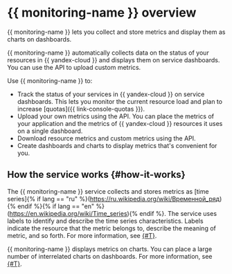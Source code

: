 # {{ monitoring-name }} overview

{{ monitoring-name }} lets you collect and store metrics and display them as charts on dashboards.

{{ monitoring-name }} automatically collects data on the status of your resources in {{ yandex-cloud }} and displays them on service dashboards. You can use the API to upload custom metrics.

Use {{ monitoring-name }} to:
* Track the status of your services in {{ yandex-cloud }} on service dashboards. This lets you monitor the current resource load and plan to increase [quotas]({{ link-console-quotas }}).
* Upload your own metrics using the API. You can place the metrics of your application and the metrics of {{ yandex-cloud }} resources it uses on a single dashboard.
* Download resource metrics and custom metrics using the API.
* Create dashboards and charts to display metrics that's convenient for you.

## How the service works {#how-it-works}

The {{ monitoring-name }} service collects and stores metrics as [time series]{% if lang == "ru" %}(https://ru.wikipedia.org/wiki/Временной_ряд){% endif %}{% if lang == "en" %}(https://en.wikipedia.org/wiki/Time_series){% endif %}. The service uses labels to identify and describe the time series characteristics. Labels indicate the resource that the metric belongs to, describe the meaning of metric, and so forth. For more information, see [{#T}](data-model.md).

{{ monitoring-name }} displays metrics on charts. You can place a large number of interrelated charts on dashboards. For more information, see [{#T}](visualization/index.md).